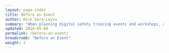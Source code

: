 ```yaml
---
layout: page-index
title: Before an Event
author: Nick Sera-Leyva
summary: "When planning digital safety training events and workshops, arguably the most critical phase of the process takes place *before* the event itself. From risk assessments and establishing baselines of participant experience, to operational and logistical safety and planning, the effort put in before an event can have a huge impact on its success."
updated: 2016-05-00
permalink: /before-an-event/
breadcrumb: "Before an Event"
weight: 2
---
```

